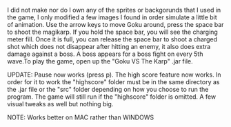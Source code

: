 I did not make nor do I own any of the sprites or backgorunds that I used in the game, I only modified a few images I found in order simulate a little bit of animation. Use the arrow keys to move Goku around, press the space bar to shoot the magikarp. If you hold the space bar, you will see the charging meter fill. Once it is full, you can release the space bar to shoot a charged shot which does not disappear after hitting an enemy, it also does extra damage against a boss. A boss appears for a boss fight on every 5th wave.To play the game, open up the "Goku VS The Karp" .jar file.  

UPDATE: Pause now works (press p). The high score feature now works. In order for it to work the "highscore" folder must be in the same directory as the .jar file or the "src" folder depending on how you choose to run the program. The game will still run if the "highscore" folder is omitted. A few visual tweaks as well but nothing big.

NOTE: Works better on MAC rather than WINDOWS
